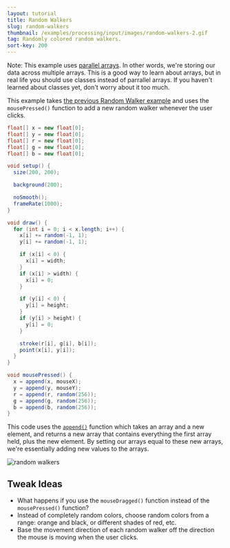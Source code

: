 ```yaml
---
layout: tutorial
title: Random Walkers
slug: random-walkers
thumbnail: /examples/processing/input/images/random-walkers-2.gif
tag: Randomly colored random walkers.
sort-key: 200
---
```


Note: This example uses [parallel arrays](https://en.wikipedia.org/wiki/Parallel_array). In other words, we're storing our data across multiple arrays. This is a good way to learn about arrays, but in real life you should use classes instead of parrallel arrays. If you haven't learned about classes yet, don't worry about it too much.

This example takes [the previous Random Walker example](/examples/processing/arrays/random-walker.html) and uses the `mousePressed()` function to add a new random walker whenever the user clicks.

```java
float[] x = new float[0];
float[] y = new float[0];
float[] r = new float[0];
float[] g = new float[0];
float[] b = new float[0];

void setup() {
  size(200, 200);

  background(200);

  noSmooth();
  frameRate(1000);
}

void draw() {
  for (int i = 0; i < x.length; i++) {
    x[i] += random(-1, 1);
    y[i] += random(-1, 1);

    if (x[i] < 0) {
      x[i] = width;
    }
    if (x[i] > width) {
      x[i] = 0;
    }

    if (y[i] < 0) {
      y[i] = height;
    }
    if (y[i] > height) {
      y[i] = 0;
    }

    stroke(r[i], g[i], b[i]);
    point(x[i], y[i]);
  }
}

void mousePressed() {
  x = append(x, mouseX);
  y = append(y, mouseY);
  r = append(r, random(256));
  g = append(g, random(256));
  b = append(b, random(256));
}

```

This code uses the [`append()`](https://processing.org/reference/append_.html) function which takes an array and a new element, and returns a new array that contains everything the first array held, plus the new element. By setting our arrays equal to these new arrays, we're essentially adding new values to the arrays.

![random walkers](images/random-walkers-1.gif)
    
## Tweak Ideas

- What happens if you use the `mouseDragged()` function instead of the `mousePressed()` function?
- Instead of completely random colors, choose random colors from a range: orange and black, or different shades of red, etc.
- Base the movement direction of each random walker off the direction the mouse is moving when the user clicks.
